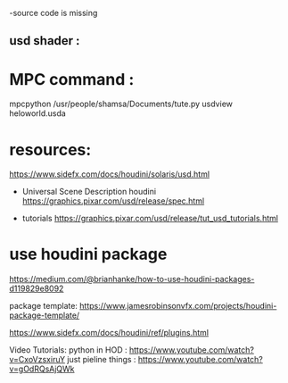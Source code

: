 -source code is missing
## usd shader : 

# MPC command : 
mpcpython /usr/people/shamsa/Documents/tute.py
usdview heloworld.usda 

# resources: 
https://www.sidefx.com/docs/houdini/solaris/usd.html

- Universal Scene Description houdini
https://graphics.pixar.com/usd/release/spec.html

- tutorials
https://graphics.pixar.com/usd/release/tut_usd_tutorials.html

# use houdini package
https://medium.com/@brianhanke/how-to-use-houdini-packages-d119829e8092

package template: 
https://www.jamesrobinsonvfx.com/projects/houdini-package-template/


https://www.sidefx.com/docs/houdini/ref/plugins.html


Video Tutorials: 
python in HOD : https://www.youtube.com/watch?v=CxoVzsxiruY
just pieline things : https://www.youtube.com/watch?v=gOdRQsAjQWk
